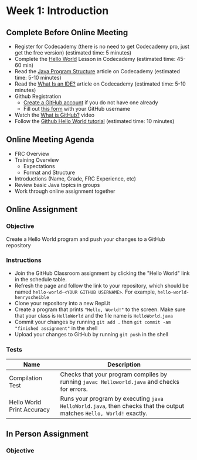 # Week 1: Introduction
## Complete Before Online Meeting
* Register for Codecademy (there is no need to get Codecademy pro, just get the  free version) (estimated time: 5 minutes)
* Complete the [Hello World](https://www.codecademy.com/courses/learn-java/lessons/hello-world-java) Lesson in Codecademy (estimated time: 45-60 min)
* Read the [Java Program Structure](https://www.codecademy.com/courses/learn-java/articles/java-program-structure) article on Codecademy (estimated time: 5-10 minutes)
* Read the [What Is an IDE?](https://www.codecademy.com/courses/learn-java/articles/what-is-an-ide) article on Codecademy (estimated time: 5-10 minutes)
* Github Registration
    * [Create a GitHub account](https://github.com/signup) if you do not have one already
    * Fill out [this form](https://forms.gle/RiuH2QapUSE5yNRV7) with your GitHub username
* Watch the [What is GitHub?](https://www.youtube.com/watch?v=w3jLJU7DT5E) video
* Follow the [Github Hello World tutorial](https://guides.github.com/activities/hello-world/) (estimated time: 10 minutes)

## Online Meeting Agenda

* FRC Overview
* Training Overview
    * Expectations
    * Format and Structure
* Introductions (Name, Grade, FRC Experience, etc)
* Review basic Java topics in groups
* Work through online assignment together

## Online Assignment

### Objective
Create a Hello World program and push your changes to a GitHub repository

### Instructions
* Join the GitHub Classroom assignment by clicking the "Hello World" link in the schedule table.
* Refresh the page and follow the link to your repository, which should be named `hello-world-<YOUR GITHUB USERNAME>`. For example, `hello-world-henryscheible`
* Clone your repository into a new Repl.it
* Create a program that prints `"Hello, World!"` to the screen. Make sure that your class is `HelloWorld` and the file name is `HelloWorld.java`
* Commit your changes by running `git add .` then `git commit -am "finished assignment"` in the shell
* Upload your changes to GitHub  by running `git push` in the shell

### Tests
| Name | Description |
| --- | --- |
| Compilation Test | Checks that your program compiles by running `javac Helloworld.java` and checks for errors. |
| Hello World Print Accuracy | Runs your program by executing `java HelloWorld.java`, then checks that the output matches `Hello, World!` exactly. |

## In Person Assignment

### Objective

